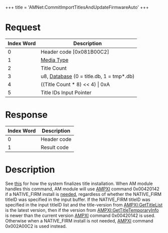 +++
title = 'AMNet:CommitImportTitlesAndUpdateFirmwareAuto'
+++

# Request

| Index Word | Description                                                            |
|------------|------------------------------------------------------------------------|
| 0          | Header code \[0x081B00C2\]                                             |
| 1          | [Media Type](Filesystem_services#MediaType "wikilink")                 |
| 2          | Title Count                                                            |
| 3          | u8, [Database](Title_Database "wikilink") (0 = title.db, 1 = tmp\*.db) |
| 4          | ((Title Count \* 8) \<\< 4) \| 0xA                                     |
| 5          | Title IDs Input Pointer                                                |

# Response

| Index Word | Description |
|------------|-------------|
| 0          | Header code |
| 1          | Result code |

# Description

See [this](Title_Data_Structure "wikilink") for how the system finalizes
title installation. When AM module handles this command, AM module will
use [AMPXI](Application_Manager_Services_PXI "wikilink") command
0x00420142 if a NATIVE_FIRM install is
[needed](AM:UpdateFirmwareAuto "wikilink"), regardless of whether the
NATIVE_FIRM titleID was specified in the input buffer. If the
NATIVE_FIRM titleID was specified in the input titleID list and the
title-version from [AMPXI:GetTitleList](AMPXI:GetTitleList "wikilink")
is the latest version, then if the version from
[AMPXI:GetTitleTemporaryInfo](AMPXI:GetTitleTemporaryInfo "wikilink") is
newer than the current version
[AMPXI](Application_Manager_Services_PXI "wikilink") command 0x00420142
is used. Otherwise when a NATIVE_FIRM install is not needed,
[AMPXI](Application_Manager_Services_PXI "wikilink") command 0x002A00C2
is used instead.
